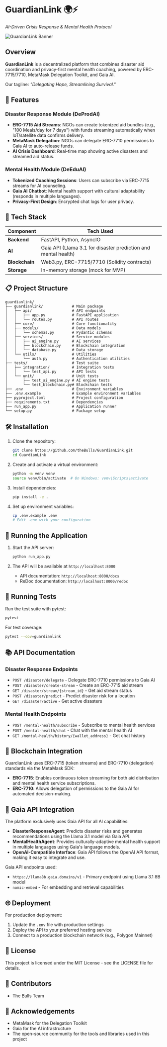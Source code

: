 # GuardianLink 🌍⚡

*AI-Driven Crisis Response & Mental Health Protocol*

![GuardianLink Banner](https://via.placeholder.com/1200x300/4CAF50/FFFFFF?text=GuardianLink)

## Overview

**GuardianLink** is a decentralized platform that combines disaster aid coordination and privacy-first mental health coaching, powered by ERC-7715/7710, MetaMask Delegation Toolkit, and Gaia AI.

Our tagline: *"Delegating Hope, Streamlining Survival."*

## 🚀 Features

### Disaster Response Module (DeProdAI)

- **ERC-7715 Aid Streams**: NGOs can create tokenized aid bundles (e.g., "100 Meals/day for 7 days") with funds streaming automatically when IoT/satellite data confirms delivery.
- **MetaMask Delegation**: NGOs can delegate ERC-7710 permissions to Gaia AI to auto-release funds.
- **AI Crisis Dashboard**: Real-time map showing active disasters and streamed aid status.

### Mental Health Module (DeEduAI)

- **Tokenized Coaching Sessions**: Users can subscribe via ERC-7715 streams for AI counseling.
- **Gaia AI Chatbot**: Mental health support with cultural adaptability (responds in multiple languages).
- **Privacy-First Design**: Encrypted chat logs for user privacy.

## 🔧 Tech Stack

| Component | Tech Used |
|-----------|-----------|
| **Backend** | FastAPI, Python, AsyncIO |
| **AI** | Gaia API (Llama 3.1 for disaster prediction and mental health) |
| **Blockchain** | Web3.py, ERC-7715/7710 (Solidity contracts) |
| **Storage** | In-memory storage (mock for MVP) |

## 📋 Project Structure

```
guardianlink/
├── guardianlink/             # Main package
│   ├── api/                  # API endpoints
│   │   ├── app.py            # FastAPI application
│   │   └── routes.py         # API routes
│   ├── core/                 # Core functionality
│   ├── models/               # Data models
│   │   └── schemas.py        # Pydantic schemas
│   ├── services/             # Service modules
│   │   ├── ai_engine.py      # AI services
│   │   ├── blockchain.py     # Blockchain integration
│   │   └── database.py       # Data storage
│   └── utils/                # Utilities
│       └── auth.py           # Authentication utilities
├── tests/                    # Test suite
│   ├── integration/          # Integration tests
│   │   └── test_api.py       # API tests
│   └── unit/                 # Unit tests
│       ├── test_ai_engine.py # AI engine tests
│       └── test_blockchain.py# Blockchain tests
├── .env                      # Environment variables
├── .env.example              # Example environment variables
├── pyproject.toml            # Project configuration
├── requirements.txt          # Dependencies
├── run_app.py                # Application runner
└── setup.py                  # Package setup
```

## 🛠️ Installation

1. Clone the repository:
   ```bash
   git clone https://github.com/theBulls/GuardianLink.git
   cd GuardianLink
   ```

2. Create and activate a virtual environment:
   ```bash
   python -m venv venv
   source venv/bin/activate  # On Windows: venv\Scripts\activate
   ```

3. Install dependencies:
   ```bash
   pip install -e .
   ```

4. Set up environment variables:
   ```bash
   cp .env.example .env
   # Edit .env with your configuration
   ```

## 🚀 Running the Application

1. Start the API server:
   ```bash
   python run_app.py
   ```

2. The API will be available at `http://localhost:8000`
   - API documentation: `http://localhost:8000/docs`
   - ReDoc documentation: `http://localhost:8000/redoc`

## 🧪 Running Tests

Run the test suite with pytest:

```bash
pytest
```

For test coverage:

```bash
pytest --cov=guardianlink
```

## 📚 API Documentation

### Disaster Response Endpoints

- `POST /disaster/delegate` - Delegate ERC-7710 permissions to Gaia AI
- `POST /disaster/create-stream` - Create an ERC-7715 aid stream
- `GET /disaster/stream/{stream_id}` - Get aid stream status
- `POST /disaster/predict` - Predict disaster risk for a location
- `GET /disaster/active` - Get active disasters

### Mental Health Endpoints

- `POST /mental-health/subscribe` - Subscribe to mental health services
- `POST /mental-health/chat` - Chat with the mental health AI
- `GET /mental-health/history/{wallet_address}` - Get chat history

## 🔗 Blockchain Integration

GuardianLink uses ERC-7715 (token streams) and ERC-7710 (delegation) standards via the MetaMask SDK:

- **ERC-7715**: Enables continuous token streaming for both aid distribution and mental health service subscriptions.
- **ERC-7710**: Allows delegation of permissions to the Gaia AI for automated decision-making.

## 🤖 Gaia API Integration

The platform exclusively uses Gaia API for all AI capabilities:

- **DisasterResponseAgent**: Predicts disaster risks and generates recommendations using the Llama 3.1 model via Gaia API.
- **MentalHealthAgent**: Provides culturally-adaptive mental health support in multiple languages using Gaia's language models.
- **OpenAI-Compatible Interface**: Gaia API follows the OpenAI API format, making it easy to integrate and use.

Gaia API endpoints used:
- `https://llama8b.gaia.domains/v1` - Primary endpoint using Llama 3.1 8B model
- `nomic-embed` - For embedding and retrieval capabilities

## 🌐 Deployment

For production deployment:

1. Update the `.env` file with production settings
2. Deploy the API to your preferred hosting service
3. Connect to a production blockchain network (e.g., Polygon Mainnet)

## 📄 License

This project is licensed under the MIT License - see the LICENSE file for details.

## 👥 Contributors

- The Bulls Team

## 🙏 Acknowledgements

- MetaMask for the Delegation Toolkit
- Gaia for the AI infrastructure
- The open-source community for the tools and libraries used in this project
